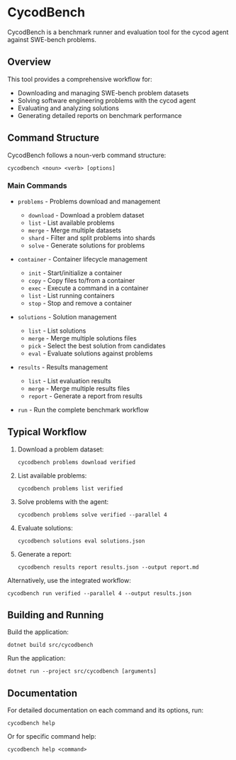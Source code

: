 # CycodBench

CycodBench is a benchmark runner and evaluation tool for the cycod agent against SWE-bench problems.

## Overview

This tool provides a comprehensive workflow for:
- Downloading and managing SWE-bench problem datasets
- Solving software engineering problems with the cycod agent
- Evaluating and analyzing solutions
- Generating detailed reports on benchmark performance

## Command Structure

CycodBench follows a noun-verb command structure:

```
cycodbench <noun> <verb> [options]
```

### Main Commands

- `problems` - Problems download and management
  - `download` - Download a problem dataset
  - `list` - List available problems
  - `merge` - Merge multiple datasets
  - `shard` - Filter and split problems into shards
  - `solve` - Generate solutions for problems

- `container` - Container lifecycle management
  - `init` - Start/initialize a container
  - `copy` - Copy files to/from a container
  - `exec` - Execute a command in a container
  - `list` - List running containers
  - `stop` - Stop and remove a container

- `solutions` - Solution management
  - `list` - List solutions
  - `merge` - Merge multiple solutions files
  - `pick` - Select the best solution from candidates
  - `eval` - Evaluate solutions against problems

- `results` - Results management
  - `list` - List evaluation results
  - `merge` - Merge multiple results files
  - `report` - Generate a report from results

- `run` - Run the complete benchmark workflow

## Typical Workflow

1. Download a problem dataset:
   ```
   cycodbench problems download verified
   ```

2. List available problems:
   ```
   cycodbench problems list verified
   ```

3. Solve problems with the agent:
   ```
   cycodbench problems solve verified --parallel 4
   ```

4. Evaluate solutions:
   ```
   cycodbench solutions eval solutions.json
   ```

5. Generate a report:
   ```
   cycodbench results report results.json --output report.md
   ```

Alternatively, use the integrated workflow:
```
cycodbench run verified --parallel 4 --output results.json
```

## Building and Running

Build the application:
```
dotnet build src/cycodbench
```

Run the application:
```
dotnet run --project src/cycodbench [arguments]
```

## Documentation

For detailed documentation on each command and its options, run:
```
cycodbench help
```

Or for specific command help:
```
cycodbench help <command>
```